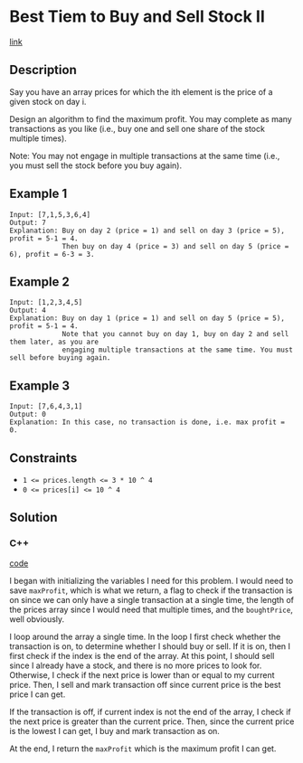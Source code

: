 # Best Tiem to Buy and Sell Stock II

[link](https://leetcode.com/explore/interview/card/top-interview-questions-easy/92/array/564/)

## Description

Say you have an array prices for which the ith element is the price of a given stock on day i.

Design an algorithm to find the maximum profit. You may complete as many transactions as you like (i.e., buy one and sell one share of the stock multiple times).

Note: You may not engage in multiple transactions at the same time (i.e., you must sell the stock before you buy again).

## Example 1

```
Input: [7,1,5,3,6,4]
Output: 7
Explanation: Buy on day 2 (price = 1) and sell on day 3 (price = 5), profit = 5-1 = 4.
             Then buy on day 4 (price = 3) and sell on day 5 (price = 6), profit = 6-3 = 3.
```

## Example 2

```
Input: [1,2,3,4,5]
Output: 4
Explanation: Buy on day 1 (price = 1) and sell on day 5 (price = 5), profit = 5-1 = 4.
             Note that you cannot buy on day 1, buy on day 2 and sell them later, as you are
             engaging multiple transactions at the same time. You must sell before buying again.
```

## Example 3

```
Input: [7,6,4,3,1]
Output: 0
Explanation: In this case, no transaction is done, i.e. max profit = 0.
```

## Constraints

- `1 <= prices.length <= 3 * 10 ^ 4`
- `0 <= prices[i] <= 10 ^ 4`

## Solution

### C++

[code](https://github.com/swha0901/LeetCode/blob/master/best-time-to-buy-and-sell-stock-ii/best_time_to_buy_and_sell_stock_II.cpp)

I began with initializing the variables I need for this problem.
I would need to save `maxProfit`, which is what we return, a flag to check if the transaction is on since we can only have a single transaction at a single time, the length of the prices array since I would need that multiple times, and the `boughtPrice`, well obviously.

I loop around the array a single time. In the loop I first check whether the transaction is on, to determine whether I should buy or sell. If it is on, then I first check if the index is the end of the array. At this point, I should sell since I already have a stock, and there is no more prices to look for. Otherwise, I check if the next price is lower than or equal to my current price. Then, I sell and mark transaction off since current price is the best price I can get.

If the transaction is off, if current index is not the end of the array, I check if the next price is greater than the current price. Then, since the current price is the lowest I can get, I buy and mark transaction as on.

At the end, I return the `maxProfit` which is the maximum profit I can get.
